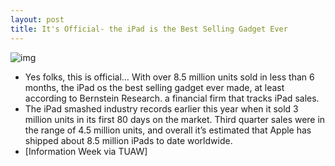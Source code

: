 ```yaml
---
layout: post
title: It's Official- the iPad is the Best Selling Gadget Ever
---
```

![img](http://media.idownloadblog.com/wp-content/uploads/2010/10/iPad-is-King.jpg)
* Yes folks, this is official… With over 8.5 million units sold in less than 6 months, the iPad os the best selling gadget ever made, at least according to Bernstein Research. a financial firm that tracks iPad sales.
* The iPad smashed industry records earlier this year when it sold 3 million units in its first 80 days on the market. Third quarter sales were in the range of 4.5 million units, and overall it’s estimated that Apple has shipped about 8.5 million iPads to date worldwide.
* [Information Week via TUAW]

